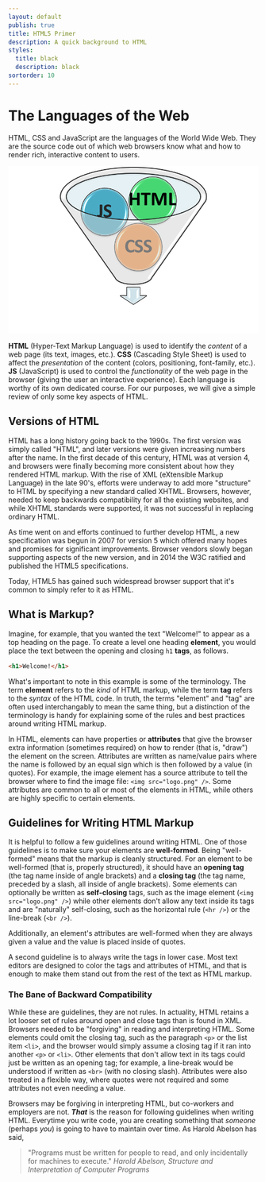```yaml
---
layout: default
publish: true
title: HTML5 Primer
description: A quick background to HTML
styles:
  title: black
  description: black 
sortorder: 10
---
```

# The Languages of the Web

HTML, CSS and JavaScript are the languages of the World Wide Web. They are the source code out of which web browsers know what and how to render rich, interactive content to users.

![](images/html-css-js-funnel.png)

**HTML** (Hyper-Text Markup Language) is used to identify the *content* of a web page (its text, images, etc.). **CSS** (Cascading Style Sheet) is used to affect the *presentation* of the content (colors, positioning, font-family, etc.). **JS** (JavaScript) is used to control the *functionality* of the web page in the browser (giving the user an interactive experience). Each language is worthy of its own dedicated course. For our purposes, we will give a simple review of only some key aspects of HTML.

## Versions of HTML

HTML has a long history going back to the 1990s. The first version was simply called "HTML", and later versions were given increasing numbers after the name. In the first decade of this century, HTML was at version 4, and browsers were finally becoming more consistent about how they rendered HTML markup.  With the rise of XML (eXtensible Markup Language) in the late 90's, efforts were underway to add more "structure" to HTML by specifying a new standard called XHTML. Browsers, however, needed to keep backwards compatibility for all the existing websites, and while XHTML standards were supported, it was not successful in replacing ordinary HTML.

As time went on and efforts continued to further develop HTML, a new specification was begun in 2007 for version 5 which offered many hopes and promises for significant improvements. Browser vendors slowly began supporting aspects of the new version, and in 2014 the W3C ratified and published the HTML5 specifications.

Today, HTML5 has gained such widespread browser support that it's common to simply refer to it as HTML.

## What is Markup?

Imagine, for example, that you wanted the text "Welcome!" to appear as a top heading on the page. To create a level one heading **element**, you would place the text between the opening and closing `h1` **tags**, as follows.

```html
<h1>Welcome!</h1>
```

What's important to note in this example is some of the terminology. The term **element** refers to the *kind* of HTML markup, while the term **tag** refers to the *syntax* of the HTML code. In truth, the terms "element" and "tag" are often used interchangably to mean the same thing, but a distinction of the terminology is handy for explaining some of the rules and best practices around writing HTML markup.

In HTML, elements can have properties or **attributes** that give the browser extra information (sometimes required) on how to render (that is, "draw") the element on the screen. Attributes are written as name/value pairs where the name is followed by an equal sign which is then followed by a value (in quotes). For example, the image element has a source attribute to tell the browser where to find the image file: `<img src="logo.png" />`. Some attributes are common to all or most of the elements in HTML, while others are highly specific to certain elements.

## Guidelines for Writing HTML Markup

It is helpful to follow a few guidelines around writing HTML. One of those guidelines is to make sure your elements are **well-formed**. Being "well-formed" means that the markup is cleanly structured. For an element to be well-formed (that is, properly structured), it should have an **opening tag** (the tag name inside of angle brackets) and a **closing tag** (the tag name, preceded by a slash, all inside of angle brackets). Some elements can optionally be written as **self-closing** tags, such as the image element (`<img src="logo.png" />`) while other elements don't allow any text inside its tags and are "naturally" self-closing, such as the horizontal rule (`<hr />`) or the line-break (`<br />`).

Additionally, an element's attributes are well-formed when they are always given a value and the value is placed inside of quotes.

A second guideline is to always write the tags in lower case. Most text editors are designed to color the tags and attributes of HTML, and that is enough to make them stand out from the rest of the text as HTML markup.

### The Bane of Backward Compatibility

While these are guidelines, they are not rules. In actuality, HTML retains a lot looser set of rules around open and close tags than is found in XML. Browsers needed to be "forgiving" in reading and interpreting HTML. Some elements could omit the closing tag, such as the paragraph `<p>` or the list item `<li>`, and the browser would simply assume a closing tag if it ran into another `<p>` or `<li>`. Other elements that don't allow text in its tags could just be written as an opening tag; for example, a line-break would be understood if written as `<br>` (with no closing slash). Attributes were also treated in a flexible way, where quotes were not required and some attributes not even needing a value.

Browsers may be forgiving in interpreting HTML, but co-workers and employers are not. ***That*** is the reason for following guidelines when writing HTML. Everytime you write code, you are creating something that *someone* (perhaps *you*) is going to have to maintain over time. As Harold Abelson has said,

> "Programs must be written for people to read, and only incidentally for machines to execute." <cite>Harold Abelson, Structure and Interpretation of Computer Programs</cite>
